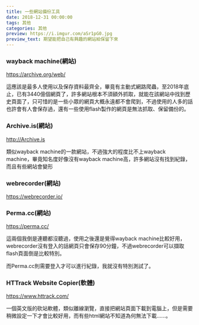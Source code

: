 ```yaml
---
title: 一些網站備份工具
date: 2018-12-31 00:00:00
tags: 其他
categories: 其他
preview: https://i.imgur.com/aSr1pG0.jpg
preview_text: 期望能把自己有興趣的網站給保留下來
---
```


### wayback machine(網站)

https://archive.org/web/

這應該是最多人使用以及保存資料最齊全，畢竟有主動式網路爬蟲，至2018年底止，已有3440億個網頁了，許多網站根本不須額外抓取，就能在該網站中找到歷史頁面了，只可惜的是一些小眾的網頁大概永遠都不會爬到，不過使用的人多的話也許會有人會保存過，還有一些使用flash製作的網頁是無法抓取、保留備份的。

### Archive.is(網站)

http://Archive.is

類似wayback machine的一款網站，不過強大的程度比不上wayback machine，畢竟知名度好像沒有wayback machine高，許多網站沒有找到紀錄，而且有些網站會變形

### webrecorder(網站)

https://webrecorder.io/

### Perma.cc(網站)

https://perma.cc/

這兩個我倒是連聽都沒聽過，使用之後還是覺得wayback machine比較好用，webrecorder沒有登入的話網頁只會保存90分鐘，不過webrecorder可以擷取flash頁面倒是比較特別。

而Perma.cc則需要登入才可以進行紀錄，我就沒有特別測試了。

### HTTrack Website Copier(軟體)

https://www.httrack.com/

一個英文版的砍站軟體，類似離線瀏覽，直接把網站頁面下載到電腦上，但是需要稍微設定一下才會比較好用，而有些html網站不知道為何無法下載......。